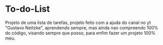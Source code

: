 # To-do-List
 Projeto de uma lista de tarefas, projeto feito com a ajuda do canal no yt "Gustavo  Neitzke", aprendendo sempre, mas ainda nao compreendo 100% do código, visando sempre que posso, para enfim fazer um projeto 100% meu.
